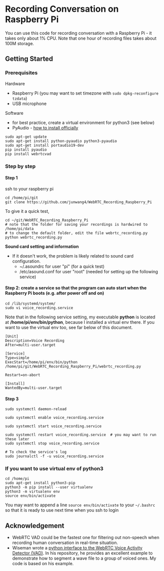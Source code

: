 # Recording Conversation on Raspberry Pi

You can use this code for recording conversation with a Raspberry Pi - it takes only about 1% CPU.
Note that one hour of recording files takes about 100M storage.

## Getting Started
### Prerequisites
Hardware
* Raspberry Pi (you may want to set timezone with `sudo dpkg-reconfigure tzdata`)
* USB microphone

Software
* for best practice, create a virtual environment for python3 (see below)
* PyAudio - [how to install officially](https://people.csail.mit.edu/hubert/pyaudio/)
```
sudo apt-get update
sudo apt-get install python-pyaudio python3-pyaudio
sudo apt-get install portaudio19-dev
pip install pyaudio
pip install webrtcvad
```

### Step by step
#### Step 1
ssh to your raspberry pi
```
cd /home/pi/git
git clone https://github.com/junwang4/WebRTC_Recording_Raspberry_Pi
```
To give it a quick test,
```
cd ~/git/WebRTC_Recording_Raspberry_Pi
# note that the folder for saving your recordings is hardwired to /home/pi/data
# to change the default folder, edit the file webrtc_recording.py
python webrtc_recording.py
```

**Sound card setting and information**
* If it doesn't work, the problem is likely related to sound card configuration.
   - ~/.asoundrc for user "pi" (for a quick test)
   - /etc/asound.conf for user "root"  (needed for setting up the following service)

#### Step 2: create a service so that the program can auto start when the Raspberry Pi boots (e.g. after power off and on)
```
cd /lib/systemd/system/
sudo vi voice_recording.service
```

Note that in the following service setting, my executable **python** is located at **/home/pi/env/bin/python**, because I installed a virtual env there. If you want to use the virtual env too, see far below of this document.

```
[Unit]
Description=Voice Recording
After=multi-user.target

[Service]
Type=simple
ExecStart=/home/pi/env/bin/python /home/pi/git/WebRTC_Recording_Raspberry_Pi/webrtc_recording.py

Restart=on-abort

[Install]
WantedBy=multi-user.target
```

#### Step 3
```
sudo systemctl daemon-reload

sudo systemctl enable voice_recording.service

sudo systemctl start voice_recording.service

sudo systemctl restart voice_recording.service  # you may want to run these later
sudo systemctl stop voice_recording.service

# To check the service's log
sudo journalctl -f -u voice_recording.service
```

### If you want to use virtual env of python3
```
cd /home/pi
sudo apt-get install python3-pip
python3 -m pip install --user virtualenv
python3 -m virtualenv env
source env/bin/activate
```
You may want to append a line `source env/bin/activate` to your `~/.bashrc` so that it is ready to use next time when you ssh to login


## Acknowledgement
* WebRTC VAD could be the fastest one for filtering out non-speech when recording human conversation in real-time situation.
* Wiseman wrote a [python interface to the WebRTC Voice Activity Detector (VAD)](https://github.com/wiseman/py-webrtcvad). In his repository, he provides an excellent example to demonstrate how to segment a wave file to a group of voiced ones.  My code is based on his example.
